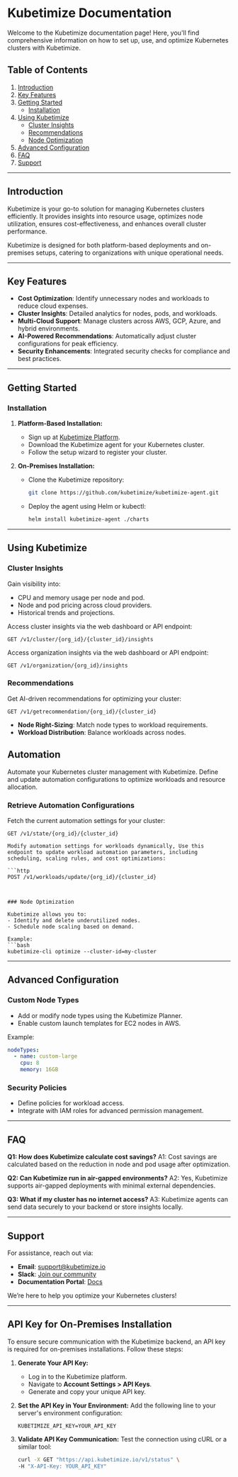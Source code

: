 # Kubetimize Documentation

Welcome to the Kubetimize documentation page! Here, you'll find comprehensive information on how to set up, use, and optimize Kubernetes clusters with Kubetimize.

## Table of Contents

1. [Introduction](#introduction)
2. [Key Features](#key-features)
3. [Getting Started](#getting-started)
   - [Installation](#installation)
4. [Using Kubetimize](#using-kubetimize)
   - [Cluster Insights](#cluster-insights)
   - [Recommendations](#recommendations)
   - [Node Optimization](#node-optimization)
5. [Advanced Configuration](#advanced-configuration)
6. [FAQ](#faq)
7. [Support](#support)

---

## Introduction

Kubetimize is your go-to solution for managing Kubernetes clusters efficiently. It provides insights into resource usage, optimizes node utilization, ensures cost-effectiveness, and enhances overall cluster performance.

Kubetimize is designed for both platform-based deployments and on-premises setups, catering to organizations with unique operational needs.

---

## Key Features

- **Cost Optimization**: Identify unnecessary nodes and workloads to reduce cloud expenses.
- **Cluster Insights**: Detailed analytics for nodes, pods, and workloads.
- **Multi-Cloud Support**: Manage clusters across AWS, GCP, Azure, and hybrid environments.
- **AI-Powered Recommendations**: Automatically adjust cluster configurations for peak efficiency.
- **Security Enhancements**: Integrated security checks for compliance and best practices.

---

## Getting Started

### Installation

1. **Platform-Based Installation:**
   - Sign up at [Kubetimize Platform](https://www.kubetimize.io).
   - Download the Kubetimize agent for your Kubernetes cluster.
   - Follow the setup wizard to register your cluster.

2. **On-Premises Installation:**
   - Clone the Kubetimize repository:
     ```bash
     git clone https://github.com/kubetimize/kubetimize-agent.git
     ```
   - Deploy the agent using Helm or kubectl:
     ```bash
     helm install kubetimize-agent ./charts
     ```
---

## Using Kubetimize

### Cluster Insights

Gain visibility into:
- CPU and memory usage per node and pod.
- Node and pod pricing across cloud providers.
- Historical trends and projections.

Access cluster insights via the web dashboard or API endpoint:
```http
GET /v1/cluster/{org_id}/{cluster_id}/insights
```
Access organization insights via the web dashboard or API endpoint:
```http
GET /v1/organization/{org_id}/insights
```

### Recommendations

Get AI-driven recommendations for optimizing your cluster:
```http
GET /v1/getrecommendation/{org_id}/{cluster_id}
```
- **Node Right-Sizing**: Match node types to workload requirements.
- **Workload Distribution**: Balance workloads across nodes.

## Automation

Automate your Kubernetes cluster management with Kubetimize. Define and update automation configurations to optimize workloads and resource allocation.

### Retrieve Automation Configurations
Fetch the current automation settings for your cluster:

```http
GET /v1/state/{org_id}/{cluster_id}

Modify automation settings for workloads dynamically, Use this endpoint to update workload automation parameters, including scheduling, scaling rules, and cost optimizations:

```http
POST /v1/workloads/update/{org_id}/{cluster_id}



### Node Optimization

Kubetimize allows you to:
- Identify and delete underutilized nodes.
- Schedule node scaling based on demand.

Example:
```bash
kubetimize-cli optimize --cluster-id=my-cluster
```

---

## Advanced Configuration

### Custom Node Types
- Add or modify node types using the Kubetimize Planner.
- Enable custom launch templates for EC2 nodes in AWS.

Example:
```yaml
nodeTypes:
  - name: custom-large
    cpu: 8
    memory: 16GB
```

### Security Policies
- Define policies for workload access.
- Integrate with IAM roles for advanced permission management.

---

## FAQ

**Q1: How does Kubetimize calculate cost savings?**
A1: Cost savings are calculated based on the reduction in node and pod usage after optimization.

**Q2: Can Kubetimize run in air-gapped environments?**
A2: Yes, Kubetimize supports air-gapped deployments with minimal external dependencies.

**Q3: What if my cluster has no internet access?**
A3: Kubetimize agents can send data securely to your backend or store insights locally.

---

## Support

For assistance, reach out via:
- **Email**: support@kubetimize.io
- **Slack**: [Join our community](https://kubetimize.slack.com)
- **Documentation Portal**: [Docs](https://kubetimize.io/docs)

We’re here to help you optimize your Kubernetes clusters!

---

## API Key for On-Premises Installation

To ensure secure communication with the Kubetimize backend, an API key is required for on-premises installations. Follow these steps:

1. **Generate Your API Key:**
   - Log in to the Kubetimize platform.
   - Navigate to **Account Settings > API Keys**.
   - Generate and copy your unique API key.

2. **Set the API Key in Your Environment:**
   Add the following line to your server's environment configuration:
   ```env
   KUBETIMIZE_API_KEY=YOUR_API_KEY
   ```

3. **Validate API Key Communication:**
   Test the connection using cURL or a similar tool:
   ```bash
   curl -X GET "https://api.kubetimize.io/v1/status" \
   -H "X-API-Key: YOUR_API_KEY"
   ```

